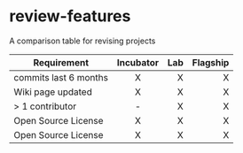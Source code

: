 # review-features
A comparison table for revising projects

| Requirement   |      Incubator     |  Lab | Flagship |
|---------------|:------------------:|-----:|---------:|
| commits last 6 months|  X | X | X |
| Wiki page updated | X | X | X |
| > 1 contributor | - | X | X |
| Open Source License | X | X | X |
| Open Source License | X | X | X |
